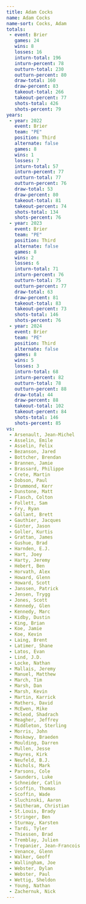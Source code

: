 ```yaml
---
title: Adam Cocks
name: Adam Cocks
name-sort: Cocks, Adam
totals:
 - event: Brier
   games: 24
   wins: 8
   losses: 16
   inturn-total: 196
   inturn-percent: 78
   outturn-total: 230
   outturn-percent: 80
   draw-total: 160
   draw-percent: 83
   takeout-total: 266
   takeout-percent: 77
   shots-total: 426
   shots-percent: 79
years:
 - year: 2022
   event: Brier
   team: "PE"
   position: Third
   alternate: false
   games: 8
   wins: 1
   losses: 7
   inturn-total: 57
   inturn-percent: 77
   outturn-total: 77
   outturn-percent: 76
   draw-total: 53
   draw-percent: 80
   takeout-total: 81
   takeout-percent: 74
   shots-total: 134
   shots-percent: 76
 - year: 2023
   event: Brier
   team: "PE"
   position: Third
   alternate: false
   games: 8
   wins: 2
   losses: 6
   inturn-total: 71
   inturn-percent: 76
   outturn-total: 75
   outturn-percent: 77
   draw-total: 63
   draw-percent: 81
   takeout-total: 83
   takeout-percent: 73
   shots-total: 146
   shots-percent: 76
 - year: 2024
   event: Brier
   team: "PE"
   position: Third
   alternate: false
   games: 8
   wins: 5
   losses: 3
   inturn-total: 68
   inturn-percent: 82
   outturn-total: 78
   outturn-percent: 88
   draw-total: 44
   draw-percent: 88
   takeout-total: 102
   takeout-percent: 84
   shots-total: 146
   shots-percent: 85
vs:
 - Arsenault, Jean-Michel
 - Asselin, Emile
 - Asselin, Felix
 - Bezanson, Jared
 - Bottcher, Brendan
 - Brannen, Jamie
 - Brassard, Philippe
 - Crete, Martin
 - Dobson, Paul
 - Drummond, Kerr
 - Dunstone, Matt
 - Flasch, Colton
 - Follett, Sam
 - Fry, Ryan
 - Gallant, Brett
 - Gauthier, Jacques
 - Ginter, Jason
 - Goller, Kurtis
 - Grattan, James
 - Gushue, Brad
 - Harnden, E.J.
 - Hart, Joey
 - Harty, Jeremy
 - Hebert, Ben
 - Horvath, Alex
 - Howard, Glenn
 - Howard, Scott
 - Janssen, Patrick
 - Jensen, Trygg
 - Jones, Scott
 - Kennedy, Glen
 - Kennedy, Marc
 - Kidby, Dustin
 - King, Brian
 - Koe, Jamie
 - Koe, Kevin
 - Laing, Brent
 - Latimer, Shane
 - Latos, Evan
 - Lind, J.D.
 - Locke, Nathan
 - Mallais, Jeremy
 - Manuel, Matthew
 - March, Tim
 - Marsh, Dan
 - Marsh, Kevin
 - Martin, Karrick
 - Mathers, David
 - McEwen, Mike
 - Mcleod, Shadrach
 - Meagher, Jeffrey
 - Middleton, Sterling
 - Morris, John
 - Moskowy, Braeden
 - Moulding, Darren
 - Mullen, Jesse
 - Muyres, Kirk
 - Neufeld, B.J.
 - Nichols, Mark
 - Parsons, Cole
 - Saunders, Luke
 - Schneider, Catlin
 - Scoffin, Thomas
 - Scoffin, Wade
 - Sluchinski, Aaron
 - Smitheram, Christian
 - St.Louis, Brady
 - Stringer, Ben
 - Sturmay, Karsten
 - Tardi, Tyler
 - Thiessen, Brad
 - Tremblay, Julien
 - Trepanier, Jean-Francois
 - Venance, Glenn
 - Walker, Geoff
 - Wallingham, Joe
 - Webster, Dylan
 - Webster, Paul
 - Wettig, Sheldon
 - Young, Nathan
 - Zachernuk, Nick
---
```

